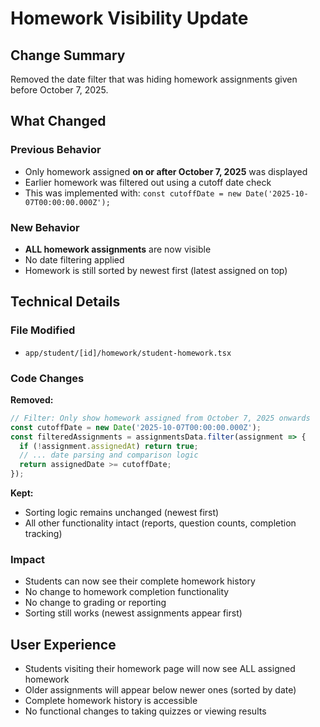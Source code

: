 # Homework Visibility Update

## Change Summary
Removed the date filter that was hiding homework assignments given before October 7, 2025.

## What Changed

### Previous Behavior
- Only homework assigned **on or after October 7, 2025** was displayed
- Earlier homework was filtered out using a cutoff date check
- This was implemented with: `const cutoffDate = new Date('2025-10-07T00:00:00.000Z');`

### New Behavior
- **ALL homework assignments** are now visible
- No date filtering applied
- Homework is still sorted by newest first (latest assigned on top)

## Technical Details

### File Modified
- `app/student/[id]/homework/student-homework.tsx`

### Code Changes
**Removed:**
```typescript
// Filter: Only show homework assigned from October 7, 2025 onwards
const cutoffDate = new Date('2025-10-07T00:00:00.000Z');
const filteredAssignments = assignmentsData.filter(assignment => {
  if (!assignment.assignedAt) return true;
  // ... date parsing and comparison logic
  return assignedDate >= cutoffDate;
});
```

**Kept:**
- Sorting logic remains unchanged (newest first)
- All other functionality intact (reports, question counts, completion tracking)

### Impact
- Students can now see their complete homework history
- No change to homework completion functionality
- No change to grading or reporting
- Sorting still works (newest assignments appear first)

## User Experience
- Students visiting their homework page will now see ALL assigned homework
- Older assignments will appear below newer ones (sorted by date)
- Complete homework history is accessible
- No functional changes to taking quizzes or viewing results
